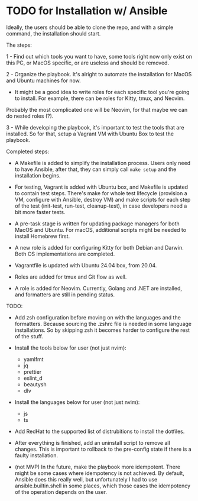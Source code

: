 # TODO for Installation w/ Ansible

Ideally, the users should be able to clone the repo, and with a simple command, the installation should start.

The steps:

1 - Find out which tools you want to have, some tools right now only exist on this PC, or MacOS specific, or are useless and should be removed.

2 - Organize the playbook. It's alright to automate the installation for MacOS and Ubuntu machines for now.

- It might be a good idea to write roles for each specific tool you're going to install. For example, there can be roles for Kitty, tmux, and Neovim.

Probably the most complicated one will be Neovim, for that maybe we can do nested roles (?).

3 - While developing the playbook, it's important to test the tools that are installed. So for that, setup a Vagrant VM with Ubuntu Box to test the playbook.

Completed steps:

- A Makefile is added to simplify the installation process. Users only need to have Ansible, after that, they can simply call `make setup` and the installation begins.

- For testing, Vagrant is added with Ubuntu box, and Makefile is updated to contain test steps. There's make for whole test lifecycle (provision a VM, configure with Ansible, destroy VM) and make scripts for each step of the test (init-test, run-test, cleanup-test), in case developers need a bit more faster tests.

- A pre-task stage is written for updating package managers for both MacOS and Ubuntu. For macOS, additional scripts might be needed to install Homebrew first.

- A new role is added for configuring Kitty for both Debian and Darwin. Both OS implementations are completed.

- Vagrantfile is updated with Ubuntu 24.04 box, from 20.04.

- Roles are added for tmux and Git flow as well.

- A role is added for Neovim. Currently, Golang and .NET are installed, and formatters are still in pending status.

TODO:

- Add zsh configuration before moving on with the languages and the formatters. Because sourcing the .zshrc file is needed in some language installations. So by skipping zsh it becomes harder to configure the rest of the stuff.

- Install the tools below for user (not just nvim):

  - yamlfmt
  - jq
  - prettier
  - eslint_d
  - beautysh
  - dlv

- Install the languages below for user (not just nvim):

  - js
  - ts

- Add RedHat to the supported list of distrubitions to install the dotfiles.

- After everything is finished, add an uninstall script to remove all changes. This is important to rollback to the pre-config state if there is a faulty installation.

- (not MVP) In the future, make the playbook more idempotent. There might be some cases where idempotency is not achieved. By default, Ansible does this really well, but unfortunately I had to use ansible.builtin.shell in some places, which those cases the idempotency of the operation depends on the user.
